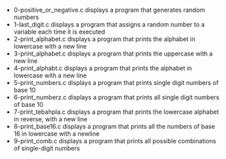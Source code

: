 - 0-positive_or_negative.c displays a program that generates random numbers
- 1-last_digit.c displays a program that assigns a random number to a variable each time it is executed
- 2-print_alphabet.c displays a program that prints the alphabet in lowercase with a new line
- 3-print_alphabet.c displays a program that prints the uppercase with a new line
- 4-print_alphabt.c displays a program that prints the alphabet in lowercase with a new line
- 5-print_numbers.c displays a program that prints single digit numbers of base 10
- 6-print_numberz.c displays a program that prints all single digit numbers of base 10
- 7-print_tebahpla.c displays a program that prints the lowercase alphabet in reverse, with a new line
- 8-print_base16.c displays a program that prints all the numbers of base 16 in lowercase with a newline
- 9-print_comb.c displays a program that prints all possible combinations of single-digit numbers
